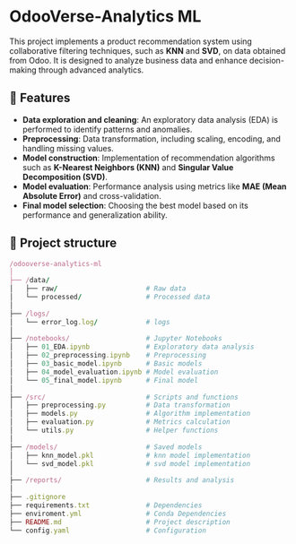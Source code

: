 # OdooVerse-Analytics ML

This project implements a product recommendation system using collaborative filtering techniques, such as **KNN** and **SVD**, on data obtained from Odoo. It is designed to analyze business data and enhance decision-making through advanced analytics.

## 🚀 Features
- **Data exploration and cleaning**: An exploratory data analysis (EDA) is performed to identify patterns and anomalies.
- **Preprocessing**: Data transformation, including scaling, encoding, and handling missing values.
- **Model construction**: Implementation of recommendation algorithms such as **K-Nearest Neighbors (KNN)** and **Singular Value Decomposition (SVD)**.
- **Model evaluation**: Performance analysis using metrics like **MAE (Mean Absolute Error)** and cross-validation.
- **Final model selection**: Choosing the best model based on its performance and generalization ability.


## 📂 Project structure
```ruby
/odooverse-analytics-ml
│
├── /data/
│   ├── raw/                      # Raw data
│   └── processed/                # Processed data
│
├── /logs/                      
│   └── error_log.log/            # logs
│              
├── /notebooks/                   # Jupyter Notebooks
│   ├── 01_EDA.ipynb              # Exploratory data analysis
│   ├── 02_preprocessing.ipynb    # Preprocessing
│   ├── 03_basic_model.ipynb      # Basic models
│   ├── 04_model_evaluation.ipynb # Model evaluation
│   └── 05_final_model.ipynb      # Final model
│
├── /src/                         # Scripts and functions
│   ├── preprocessing.py          # Data transformation
│   ├── models.py                 # Algorithm implementation
│   ├── evaluation.py             # Metrics calculation
│   └── utils.py                  # Helper functions
│
├── /models/                      # Saved models
│   ├── knn_model.pkl             # knn model implementation
│   └── svd_model.pkl             # svd model implementation
│
├── /reports/                     # Results and analysis   
│
├── .gitignore             
├── requirements.txt              # Dependencies
├── enviroment.yml                # Conda Dependencies
├── README.md                     # Project description
└── config.yaml                   # Configuration

```
